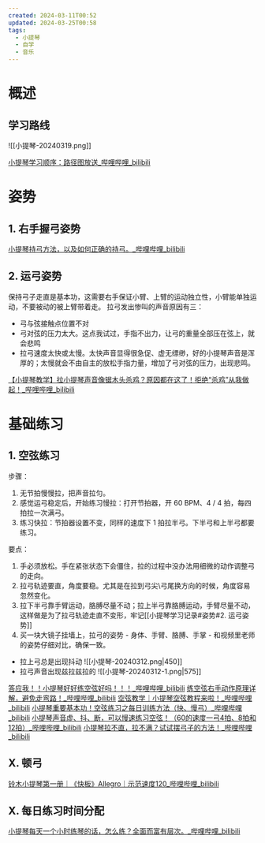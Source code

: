 ```yaml
---
created: 2024-03-11T00:52
updated: 2024-03-25T00:58
tags:
  - 小提琴
  - 自学
  - 音乐
---
```

# 概述

## 学习路线

![[小提琴-20240319.png]]

[小提琴学习顺序：路径图放送\_哔哩哔哩\_bilibili](https://www.bilibili.com/video/BV17b4y1K7tP)
# 姿势

## 1. 右手握弓姿势

[小提琴持弓方法，以及如何正确的持弓。\_哔哩哔哩\_bilibili](https://www.bilibili.com/video/BV1fT4y1q7do/?spm_id_from=333.337.search-card.all.click&vd_source=fe2b354520b868ba69b2aedcab7cfe16)

## 2. 运弓姿势

保持弓子走直是基本功，这需要右手保证小臂、上臂的运动独立性，小臂能单独运动，不要被动的被上臂带着走。
拉弓发出惨叫的声音原因有三：
- 弓与弦接触点位置不对
- 弓对弦的压力太大。这点我试过，手指不出力，让弓的重量全部压在弦上，就会悲鸣
- 拉弓速度太快或太慢。太快声音显得很急促、虚无缥缈，好的小提琴声音是浑厚的；太慢就会不由自主的放松手指力量，增加了弓对弦的压力，出现悲鸣。

[【小提琴教学】拉小提琴声音像锯木头杀鸡？原因都在这了！拒绝“杀鸡”从我做起！\_哔哩哔哩\_bilibili](https://www.bilibili.com/video/BV1Ab41137xN)

# 基础练习

## 1. 空弦练习

步骤：
1. 无节拍慢慢拉，把声音拉匀。
2. 感觉运弓稳定后，开始练习慢拉：打开节拍器，开 60 BPM、4 / 4 拍，每四拍拉一次满弓。
3. 练习快拉：节拍器设置不变，同样的速度下 1 拍拉半弓。下半弓和上半弓都要练习。

要点：
1. 手必须放松。手在紧张状态下会僵住，拉的过程中没办法用细微的动作调整弓的走向。
2. 拉弓轨迹要直，角度要稳。尤其是在拉到弓尖\弓尾换方向的时候，角度容易忽然变化。
3. 拉下半弓靠手臂运动，胳膊尽量不动；拉上半弓靠胳膊运动，手臂尽量不动，这样做是为了拉弓轨迹走直不变形，牢记[[小提琴学习记录#姿势#2. 运弓姿势]]
4. 买一块大镜子挂墙上，拉弓的姿势 - 身体、手臂、胳膊、手掌 - 和视频里老师的姿势仔细对比，确保一致。

- 拉上弓总是出现抖动
	![[小提琴-20240312.png|450]]
- 拉弓声音出现兹拉兹拉的
	![[小提琴-20240312-1.png|575]]


[答应我！！小提琴好好练空弦好吗！！！\_哔哩哔哩\_bilibili](https://www.bilibili.com/video/BV11d4y1j7wW)
[练空弦右手动作原理详解，避免走弯路！\_哔哩哔哩\_bilibili](https://www.bilibili.com/video/BV1KG411G7h3)
[空弦教学｜小提琴空弦教程来啦！\_哔哩哔哩\_bilibili](https://www.bilibili.com/video/BV15v4y1N76J)
[小提琴重要基本功！空弦练习之每日训练方法（快、慢弓）\_哔哩哔哩\_bilibili](https://www.bilibili.com/video/BV1KS4y1J7wk)
[小提琴声音虚、抖、断，可以慢速练习空弦！（60的速度一弓4拍、8拍和12拍）\_哔哩哔哩\_bilibili](https://www.bilibili.com/video/BV16T411h7m5)
[小提琴拉不直，拉不满？试试摆弓子的方法！\_哔哩哔哩\_bilibili](https://www.bilibili.com/video/BV1Rg411H7R6)
## X. 顿弓

[铃木小提琴第一册｜《快板》Allegro｜示范速度120\_哔哩哔哩\_bilibili](https://www.bilibili.com/video/BV19541117AU)

## X. 每日练习时间分配

[小提琴每天一个小时练琴的话，怎么练？全面而富有层次。\_哔哩哔哩\_bilibili](https://www.bilibili.com/video/BV1KS4y1t73n)